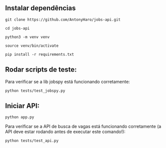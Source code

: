 ## Instalar dependências

```
git clone https://github.com/AntonyHaro/jobs-api.git
```

```
cd jobs-api
```

```
python3 -m venv venv
```

```
source venv/bin/activate
```

```
pip install -r requirements.txt
```

## Rodar scripts de teste:

Para verificar se a lib jobspy está funcionando corretamente:

```
python tests/test_jobspy.py
```

## Iniciar API:

```
python app.py
```

Para verificar se a API de busca de vagas está funcionando corretamente (a API deve estar rodando antes de executar este comando!):

```
python tests/test_api.py
```

